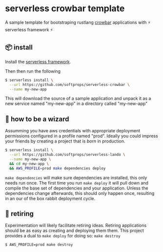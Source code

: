 # serverless crowbar template

A sample template for bootstraping rustlang [crowbar](https://github.com/ilianaw/rust-crowbar) applications with ⚡ serverless framework ⚡

## 📦 install

Install the [serverless framework](https://serverless.com/framework/).

Then then run the following

```bash
$ serverless install \
  --url https://github.com/softprops/serverless-crowbar \
  --name my-new-app
```

This will download the source of a sample application and unpack it as a new service named
"my-new-app" in a directory called "my-new-app"


## 🧙 how to be a wizard

Assumming you have aws credentials with appropriate deployment permissions configured
in a profile named "prod". Ideally you could impress your friends by creating a project
that is _born_ in production.

```bash
$ serverless install \
  --url https://github.com/softprops/serverless-lando \
  --name my-new-app \
  && cd my-new-app \
  && AWS_PROFILE=prod make dependencies deploy
```

`make dependencies` will make sure dependencies are installed, this only needs run once.
The first time you run `make deploy` it will pull down and compile the base set
of dependencies and your application. Unless the dependencies change afterwards,
this should only happen once, resulting in an our of the box rabbit deployment
cycle.

## 👴 retiring

Experimentation will likely facilitate retiring ideas. Retiring applications should be as easy as creating and deploying them them. This project provides
 a dual to `make deploy` for doing so: `make destroy`

```bash
$ AWS_PROFILE=prod make destroy
```